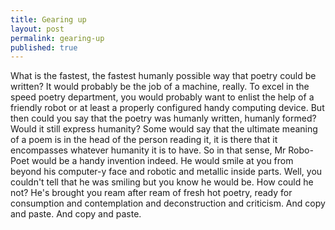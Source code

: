 ```yaml
---
title: Gearing up
layout: post
permalink: gearing-up
published: true
---
```

What is the fastest,
the fastest humanly possible way
that poetry could be written?
It would probably be the job of a machine, really.
To excel in the speed poetry department, you would
probably want to enlist the help of a friendly robot
or at least a properly configured handy computing device.
But then could you say that the poetry was humanly written,
humanly formed? Would it still express humanity?
Some would say that the ultimate meaning of a poem is
in the head of the person reading it, it is there that it
encompasses whatever humanity it is to have. So in that sense,
Mr Robo-Poet would be a handy invention indeed.
He would smile at you from beyond his computer-y face and
robotic and metallic inside parts. Well, you couldn't tell
that he was smiling but you know he would be.
How could he not?
He's brought you ream after ream of
fresh hot poetry,
ready for consumption and contemplation and
deconstruction and criticism.
And copy and paste.
And copy and paste.